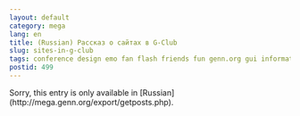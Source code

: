 ```yaml
---
layout: default
category: mega
lang: en
title: (Russian) Рассказ о сайтах в G-Club
slug: sites-in-g-club
tags: conference design emo fan flash friends fun genn.org gui information laboratory 8 
postid: 499
---
```

<p>Sorry, this entry is only available in [Russian](http://mega.genn.org/export/getposts.php).</p>